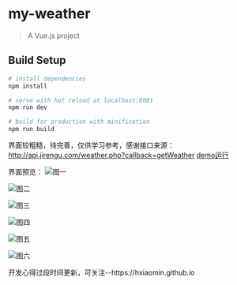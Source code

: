 # my-weather

> A Vue.js project

## Build Setup

``` bash
# install dependencies
npm install

# serve with hot reload at localhost:8081
npm run dev

# build for production with minification
npm run build
```

界面较粗糙，待完善，仅供学习参考，感谢接口来源：http://api.jirengu.com/weather.php?callback=getWeather
[demo运行](http://123.206.95.205:8888)

界面预览：
![图一](http://7xt1hs.com1.z0.glb.clouddn.com/my-weather1.png)

![图二](http://7xt1hs.com1.z0.glb.clouddn.com/my-weather2.png)

![图三](http://7xt1hs.com1.z0.glb.clouddn.com/my-weather3.png)

![图四](http://7xt1hs.com1.z0.glb.clouddn.com/my-weather4.png)

![图五](http://7xt1hs.com1.z0.glb.clouddn.com/my-weather5.png)

![图六](http://7xt1hs.com1.z0.glb.clouddn.com/my-weather6.png)
<p>开发心得过段时间更新，可关注--https://hxiaomin.github.io</p>